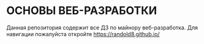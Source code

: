 # ОСНОВЫ ВЕБ-РАЗРАБОТКИ
Данная репозитория содержит все ДЗ по майнору веб-разработка. Для навигации пожалуйста откройте https://randold8.github.io/
